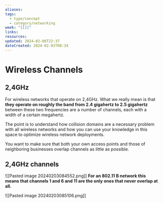 ```yaml
---
aliases: 
tags:
  - type/concept
  - category/networking
week: "[[]]"
links: 
resources: 
updated: 2024-02-06T22:37
dateCreated: 2024-02-03T08:34
---
```

# Wireless Channels
## 2,4GHz
For wireless networks that operate on 2,4GHz. What we really mean is that **they operate on roughly the band from 2.4 gigahertz to 2.5 gigahertz** between these two frequencies are a number of channels, each with a width of a certain megahertz.

The point is to understand how collision domains are a necessary problem with all wireless networks and how you can use your knowledge in this space to optimize wireless network deployments.

You want to make sure that both your own access points and those of neighboring businesses overlap channels as little as possible.

## 2,4GHz channels

![[Pasted image 20240203084552.png]]
**For an 802.11 B network this means that channels 1 and 6 and 11 are the only ones that never overlap at all.**

![[Pasted image 20240203085106.png]]